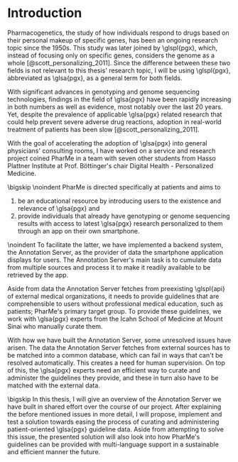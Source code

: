# Introduction

Pharmacogenetics, the study of how individuals respond to drugs based on their
personal makeup of specific genes, has been an ongoing research topic since the
1950s. This study was later joined by \glspl{pgx}, which, instead of focusing
only on specific genes, considers the genome as a whole
[@scott_personalizing_2011]. Since the difference between these two fields is
not relevant to this thesis' research topic, I will be using \glspl{pgx},
abbreviated as \glsa{pgx}, as a general term for both fields.

With significant advances in genotyping and genome sequencing technologies,
findings in the field of \glsa{pgx} have been rapidly increasing in both numbers
as well as evidence, most notably over the last 20 years. Yet, despite the
prevalence of applicable \glsa{pgx} related research that could help prevent
severe adverse drug reactions, adoption in real-world treatment of patients has
been slow [@scott_personalizing_2011].

With the goal of accelerating the adoption of \glsa{pgx} into general
physicians' consulting rooms, I have worked on a service and research project
coined PharMe in a team with seven other students from Hasso Plattner Institute
at Prof. Böttinger's chair Digital Health - Personalized Medicine.

\bigskip \noindent PharMe is directed specifically at patients and aims to

1. be an educational resource by introducing users to the existence and
   relevance of \glsa{pgx} and
2. provide individuals that already have genotyping or genome sequencing results
   with access to latest \glsa{pgx} research personalized to them through an app
   on their own smartphone.

\noindent To facilitate the latter, we have implemented a backend system, the
Annotation Server, as the provider of data the smartphone application displays
for users.  The Annotation Server's main task is to cumulate data from multiple
  sources and process it to make it readily available to be retrieved by the
  app.

Aside from data the Annotation Server fetches from preexisting \glspl{api} of
external medical organizations, it needs to provide guidelines that are
comprehensible to users without professional medical education, such as
patients; PharMe's primary target group. To provide these guidelines, we work
with \glsa{pgx} experts from the Icahn School of Medicine at Mount Sinai who
manually curate them.

With how we have built the Annotation Server, some unresolved issues have
arisen. The data the Annotation Server fetches from external sources has to be
matched into a common database, which can fail in ways that can't be resolved
automatically. This creates a need for human supervision. On top of this, the
\glsa{pgx} experts need an efficient way to curate and administer the guidelines
they provide, and these in turn also have to be matched with the external data.

\bigskip In this thesis, I will give an overview of the Annotation Server we
have built in shared effort over the course of our project. After explaining the
before mentioned issues in more detail, I will propose, implement and test a
solution towards easing the process of curating and administering
patient-oriented \glsa{pgx} guideline data. Aside from attempting to solve this
issue, the presented solution will also look into how PharMe's guidelines can be
provided with multi-language support in a sustainable and efficient manner the
future.
